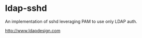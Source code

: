 ldap-sshd
=========
An implementation of sshd leveraging PAM to use only LDAP auth.

http://www.ldapdesign.com
